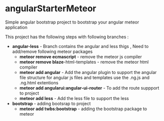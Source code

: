 # angularStarterMeteor

Simple angular bootstrap project to bootstrap your angular meteor application 

This project has the following steps with following branches : 

* **angular-less** - Branch contains the angular and less thigs , Need to add/remove following meteor packages
  * **meteor remove ecmascript** - remove the meteor js compiler
  * **meteor remove blaze**-html-templates - remove the meteor html compiler
  * **meteor add angular** - Add the angular plugin to support the angular file structure
      for angular js files and templates use the .ng.js and .ng.html extentions 
  * **meteor add angularui:angular-ui-router** - To add the route suppport to project
  * **meteor add less** - Add the less file to support the less
* **bootstrap** - adding bootsrap to project
  * **meteor add twbs:bootstrap** - adding the bootstrap package to meteor
